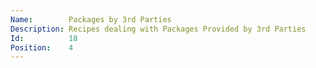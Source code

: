 ```yaml
---
Name:        Packages by 3rd Parties
Description: Recipes dealing with Packages Provided by 3rd Parties
Id:          18
Position:    4
---
```

